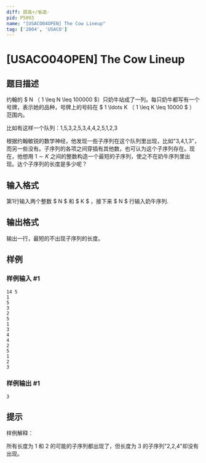 ```yaml
---
diff: 提高+/省选-
pid: P5093
name: "[USACO04OPEN] The Cow Lineup"
tag: ['2004', 'USACO']
---
```

# [USACO04OPEN] The Cow Lineup
## 题目描述

约翰的 $ N $（$ 1 \leq N \leq 100000 $）只奶牛站成了一列。每只奶牛都写有一个号牌，表示她的品种，号牌上的号码在 $ 1 \ldots K $（$ 1 \leq K \leq 10000 $ ）范围内。

比如有这样一个队列：1,5,3,2,5,3,4,4,2,5,1,2,3

根据约翰敏锐的数学神经，他发现一些子序列在这个队列里出现，比如"3,4,1,3"，而另一些没有。子序列的各项之间穿插有其他数，也可认为这个子序列存在。现在，他想用 $1 \sim K$ 之间的整数构造一个最短的子序列，使之不在奶牛序列里出现。达个子序列的长度是多少呢？
## 输入格式

第1行输入两个整数 $ N $ 和 $ K $ ，接下来 $ N $ 行输入奶牛序列.
## 输出格式

输出一行，最短的不出现子序列的长度。
## 样例

### 样例输入 #1
```
14 5
1
5
3
2
5
1
3
4
4
2
5
1
2
3
```
### 样例输出 #1
```
3
```
## 提示

样例解释：

所有长度为 $1$ 和 $2$ 的可能的子序列都出现了，但长度为 $3$ 的子序列"2,2,4"却没有出现。
